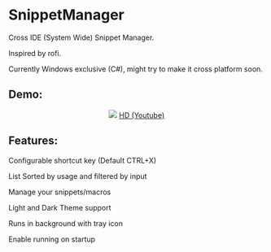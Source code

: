 # SnippetManager

Cross IDE (System Wide) Snippet Manager.

Inspired by rofi.

Currently Windows exclusive (C#), might try to make it cross platform soon.

## Demo:
<p align="center">
  <img src="https://media.giphy.com/media/3kwbjJrk1VkY5bORzE/giphy.gif">
  <a href="https://youtu.be/appOTihaOhE">HD (Youtube)</a>
</p>

## Features:
Configurable shortcut key (Default CTRL+X)

List Sorted by usage and filtered by input

Manage your snippets/macros

Light and Dark Theme support

Runs in background with tray icon

Enable running on startup